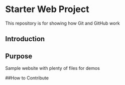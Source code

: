 # Starter Web Project

This repository is for showing how Git and GitHub work

## Introduction

## Purpose

Sample website with plenty of files for demos

##How to Contribute